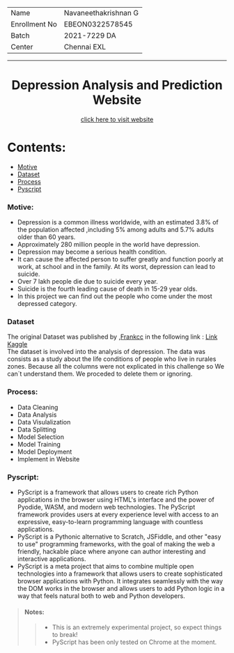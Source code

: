 <table align="center">
  <tr>
    <td>Name</td>
    <td>Navaneethakrishnan G</td>
  </tr>
  <tr>
    <td>Enrollment No</td>
    <td>EBEON0322578545</td>
  </tr>
  <tr>
    <td>Batch</td>
    <td>2021-7229 DA</td>
  </tr>
  <tr>
    <td>Center</td>
    <td>Chennai EXL</td>
  </tr>
 </table>
<hr>
<h1 align="center">Depression Analysis and Prediction Website</h1>
<p align=center>
<a href="https://knavee12345.github.io/depression-analysis/">click here to visit website</a>
</p>

  # Contents:
  - [Motive](#motive)
  - [Dataset](#dataset)
  - [Process](#process)
  - [Pyscript](#pyscript)
  ### Motive:
- Depression is a common illness worldwide, with an estimated 3.8% of the population affected ,including 5% among adults and 5.7% adults older than 60 years.
- Approximately 280 million people in the world have depression.
- Depression may become a serious health condition. 
- It can cause the affected person to suffer greatly and function poorly at work, at school and in the family. At its worst, depression can lead to suicide. 
- Over 7 lakh people die due to suicide every year. 
- Suicide is the fourth leading cause of death in 15-29 year olds. 
- In this project we can find out the people who come under the most depressed category.
### Dataset
<p>The original Dataset was published by ,<a href="https://www.kaggle.com/francispython">Frankcc</a> in the following link : 
<a href="https://www.kaggle.com/datasets/francispython/b-depression">Link Kaggle</a>
<br>
The dataset is involved into the analysis of depression. The data was consists as a study about the life conditions of people who live in rurales zones. Because all the columns were not explicated in this challenge so We can´t understand them. We proceded to delete them or ignoring.
</p>

### Process:
- Data Cleaning
- Data Analysis
- Data Visulalization
- Data Splitting
- Model Selection
- Model Training
- Model Deployment
- Implement in Website
  
### Pyscript:
  - PyScript is a framework that allows users to create rich Python applications in the browser using HTML's interface and the power of Pyodide, WASM, and modern web technologies. The PyScript framework provides users at every experience level with access to an expressive, easy-to-learn programming language with countless applications.
  - PyScript is a Pythonic alternative to Scratch, JSFiddle, and other "easy to use" programming frameworks, with the goal of making the web a friendly, hackable place where anyone can author interesting and interactive applications.
  - PyScript is a meta project that aims to combine multiple open technologies into a framework that allows users to create sophisticated browser applications with Python. It integrates seamlessly with the way the DOM works in the browser and allows users to add Python logic in a way that feels natural both to web and Python developers.
  
> #### Notes:  
  >> - This is an extremely experimental project, so expect things to break!<br>
  >> - PyScript has been only tested on Chrome at the moment.





